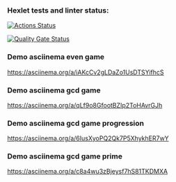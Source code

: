 ### Hexlet tests and linter status:
[![Actions Status](https://github.com/DSolokhin/frontend-project-44/actions/workflows/hexlet-check.yml/badge.svg)](https://github.com/DSolokhin/frontend-project-44/actions)

[![Quality Gate Status](https://sonarcloud.io/api/project_badges/measure?project=DSolokhin_frontend-project-44&metric=alert_status)](https://sonarcloud.io/summary/new_code?id=DSolokhin_frontend-project-44)

### Demo asciinema even game
https://asciinema.org/a/iAKcCv2gLDaZo1UsDTSYifhcS

### Demo asciinema gcd game
https://asciinema.org/a/qLf9o8GfootBZIp2ToHAvrGJh

### Demo asciinema gcd game progression
https://asciinema.org/a/6IusXyoPQ2Qk7P5XhykhER7wY

### Demo asciinema gcd game prime
https://asciinema.org/a/c8a4wu3zBjeysf7hS81TKDMXA